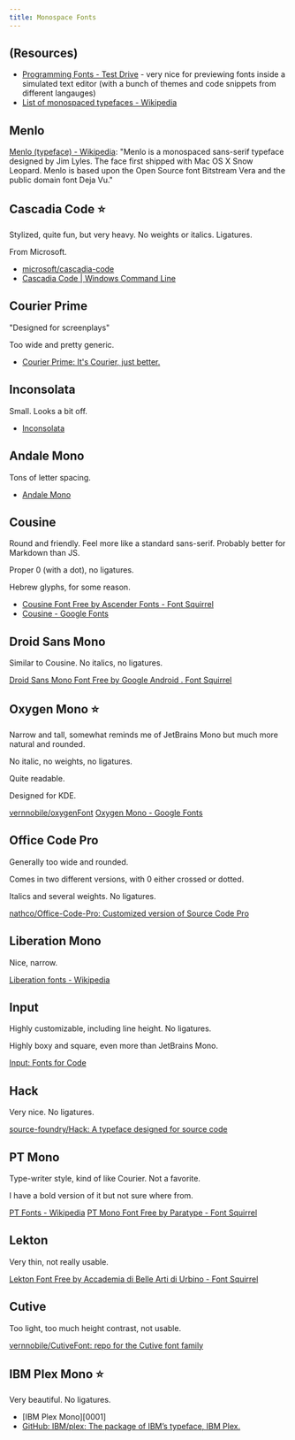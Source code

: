 ```yaml
---
title: Monospace Fonts
---
```


## (Resources)

- [Programming Fonts - Test Drive](https://www.programmingfonts.org/) - very nice for previewing fonts inside a simulated text editor (with a bunch of themes and code snippets from different langauges)
- [List of monospaced typefaces - Wikipedia](https://en.wikipedia.org/wiki/List_of_monospaced_typefaces)

## Menlo

[Menlo (typeface) - Wikipedia](https://en.wikipedia.org/wiki/Menlo_%28typeface%29): "Menlo is a monospaced sans-serif typeface designed by Jim Lyles. The face first shipped with Mac OS X Snow Leopard. Menlo is based upon the Open Source font Bitstream Vera and the public domain font Deja Vu."

## Cascadia Code ⭐️

Stylized, quite fun, but very heavy. No weights or italics. Ligatures.

From Microsoft.

- [microsoft/cascadia-code](https://github.com/microsoft/cascadia-code)
- [Cascadia Code | Windows Command Line](https://devblogs.microsoft.com/commandline/cascadia-code/)

## Courier Prime

"Designed for screenplays"

Too wide and pretty generic.

- [Courier Prime: It's Courier, just better.](https://quoteunquoteapps.com/courierprime/)

## Inconsolata

Small. Looks a bit off.

- [Inconsolata](https://levien.com/type/myfonts/inconsolata.html 'Inconsolata')

## Andale Mono

Tons of letter spacing.

- [Andale Mono](!s)

## Cousine

Round and friendly. Feel more like a standard sans-serif. Probably better for Markdown than JS.

Proper 0 (with a dot), no ligatures.

Hebrew glyphs, for some reason.

- [Cousine Font Free by Ascender Fonts - Font Squirrel](https://www.fontsquirrel.com/fonts/cousine)
- [Cousine - Google Fonts](https://fonts.google.com/specimen/Cousine)

## Droid Sans Mono

Similar to Cousine. No italics, no ligatures.

[Droid Sans Mono Font Free by Google Android . Font Squirrel](https://www.fontsquirrel.com/fonts/droid-sans-mono)

## Oxygen Mono ⭐

Narrow and tall, somewhat reminds me of JetBrains Mono but much more natural and rounded.

No italic, no weights, no ligatures.

Quite readable.

Designed for KDE.

[vernnobile/oxygenFont](https://github.com/vernnobile/oxygenFont)
[Oxygen Mono - Google Fonts](https://fonts.google.com/specimen/Oxygen+Mono)

## Office Code Pro

Generally too wide and rounded.

Comes in two different versions, with 0 either crossed or dotted.

Italics and several weights. No ligatures.

[nathco/Office-Code-Pro: Customized version of Source Code Pro](https://github.com/nathco/Office-Code-Pro)

## Liberation Mono

Nice, narrow.

[Liberation fonts - Wikipedia](https://en.wikipedia.org/wiki/Liberation_fonts)

## Input

Highly customizable, including line height. No ligatures.

Highly boxy and square, even more than JetBrains Mono.

[Input: Fonts for Code](https://input.fontbureau.com/)

## Hack

Very nice. No ligatures.

[source-foundry/Hack: A typeface designed for source code](https://github.com/source-foundry/Hack)

## PT Mono

Type-writer style, kind of like Courier. Not a favorite.

I have a bold version of it but not sure where from.

[PT Fonts - Wikipedia](https://en.wikipedia.org/wiki/PT_Fonts)
[PT Mono Font Free by Paratype - Font Squirrel](https://www.fontsquirrel.com/fonts/pt-mono)

## Lekton

Very thin, not really usable.

[Lekton Font Free by Accademia di Belle Arti di Urbino - Font Squirrel](https://www.fontsquirrel.com/fonts/lekton)

## Cutive

Too light, too much height contrast, not usable.

[vernnobile/CutiveFont: repo for the Cutive font family](https://github.com/vernnobile/CutiveFont)

## IBM Plex Mono ⭐️

Very beautiful. No ligatures.

- [IBM Plex Mono][0001]
- [GitHub: IBM/plex: The package of IBM’s typeface, IBM Plex.](https://github.com/IBM/plex)
